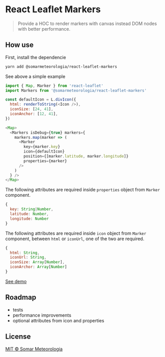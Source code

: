 # React Leaflet Markers
> Provide a HOC to render markers with canvas instead DOM nodes with better performance. 

## How use

First, install the dependencie

```sh
yarn add @somarmeteorologia/react-leaflet-markers
```

See above a simple example

```js
import { Map, Marker } from 'react-leaflet'
import Markers from '@somarmeteorologia/react-leaflet-markers'

const defaultIcon = L.divIcon({
  html: renderToString(<Icon />),
  iconSize: [24, 41],
  iconAnchor: [12, 41],
})

<Map>
  <Markers isDebug={true} markers={
    markers.map(marker => (
      <Marker
        key={marker.key}
        icon={defaultIcon}
        position={[marker.latitude, marker.longitude]}
        properties={marker}
      />
    )
  } />
</Map>
```

The following attributes are required inside `properties` object from `Marker` component.

```js
{
  key: String|Number,
  latitude: Number,
  longitude: Number
}
```

The following attributes are required inside `icon` object from `Marker` component, between `html` or `iconUrl`, one of the two are required.

```js
{
  html: String,
  iconUrl: String,
  iconSize: Array[Number],
  iconArchor: Array[Number]
}
```

[See demo](https://react-leaflet-markers.surge.sh)

## Roadmap

- tests
- performance improvements
- optional attributes from icon and properties

## License

[MIT © Somar Meteorologia](https://github.com/somarmeteorologia/react-leaflet-markers/blob/master/LICENSE.md)
